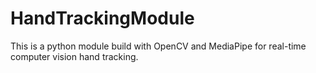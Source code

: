 # HandTrackingModule
This is a python module build with OpenCV and MediaPipe for real-time computer vision hand tracking. 
